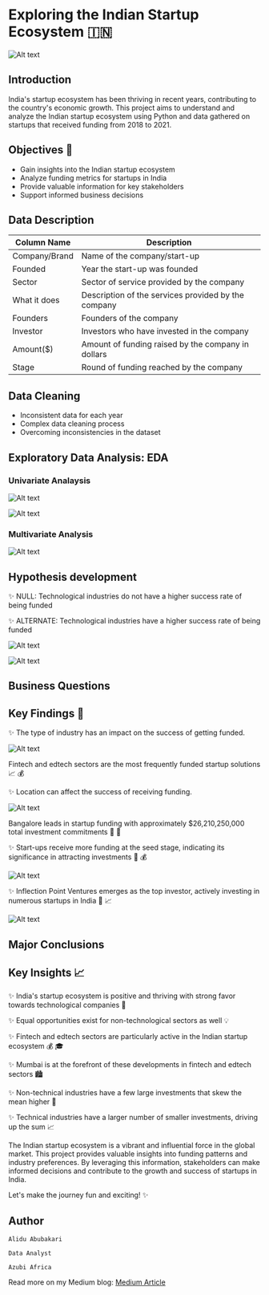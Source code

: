 # Exploring the Indian Startup Ecosystem :india:

![Alt text](images/Banner.jpg)

## Introduction
India's startup ecosystem has been thriving in recent years, contributing to the country's economic growth. This project aims to understand and analyze the Indian startup ecosystem using Python and data gathered on startups that received funding from 2018 to 2021.


## Objectives :dart:
- Gain insights into the Indian startup ecosystem
- Analyze funding metrics for startups in India
- Provide valuable information for key stakeholders
- Support informed business decisions

## Data Description

| Column Name    | Description                                      |
|----------------|--------------------------------------------------|
| Company/Brand  | Name of the company/start-up                      |
| Founded        | Year the start-up was founded                     |
| Sector         | Sector of service provided by the company         |
| What it does   | Description of the services provided by the company |
| Founders       | Founders of the company                           |
| Investor       | Investors who have invested in the company        |
| Amount($)      | Amount of funding raised by the company in dollars |
| Stage          | Round of funding reached by the company            |


## Data Cleaning 

- Inconsistent data for each year
- Complex data cleaning process
- Overcoming inconsistencies in the dataset

## Exploratory Data Analysis: EDA

### Univariate Analaysis 

![Alt text](images/univariate.png)

![Alt text](images/univariate2.png)


### Multivariate Analysis 

![Alt text](images/Multivariate.png)

## Hypothesis development 

✨ NULL: Technological industries do not have a higher success rate of being funded

✨ ALTERNATE: Technological industries have a higher success rate of being funded

![Alt text](images/hypothesis.png)

![Alt text](images/hypothesis2.png)

## Business Questions 

## Key Findings :mag_right:

✨ The type of industry has an impact on the success of getting funded. 

![Alt text](images/Qustion1.png)

Fintech and edtech sectors are the most frequently funded startup solutions :chart_with_upwards_trend: :moneybag:

✨ Location can affect the success of receiving funding. 

![Alt text](images/Qustion2.png)

Bangalore leads in startup funding with approximately $26,210,250,000 total investment commitments :rocket: :money_with_wings:

✨ Start-ups receive more funding at the seed stage, indicating its significance in attracting investments :seedling: :moneybag:

![Alt text](images/Qustion3.png)

✨ Inflection Point Ventures emerges as the top investor, actively investing in numerous startups in India :money_with_wings: :chart_with_upwards_trend:

![Alt text](images/Qustion4.png)


## Major Conclusions 

## Key Insights :chart_with_upwards_trend:

✨ India's startup ecosystem is positive and thriving with strong favor towards technological companies :rocket:

✨ Equal opportunities exist for non-technological sectors as well :bulb:

✨ Fintech and edtech sectors are particularly active in the Indian startup ecosystem :moneybag: :mortar_board:

✨ Mumbai is at the forefront of these developments in fintech and edtech sectors :cityscape:

✨ Non-technical industries have a few large investments that skew the mean higher :money_with_wings:

✨ Technical industries have a larger number of smaller investments, driving up the sum :chart_with_upwards_trend:



The Indian startup ecosystem is a vibrant and influential force in the global market. This project provides valuable insights into funding patterns and industry preferences. By leveraging this information, stakeholders can make informed decisions and contribute to the growth and success of startups in India.

Let's make the journey fun and exciting! :sparkles:


## Author

`Alidu Abubakari`

`Data Analyst`

`Azubi Africa`

Read more on my Medium blog: [Medium Article](https://medium.com/@alidu143/indian-startup-ecosystem-a-data-visualization-approach-to-understanding-which-industry-is-more-703072cf0e31) 

